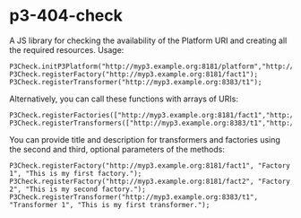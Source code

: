 # p3-404-check
A JS library for checking the availability of the Platform URI and creating all the required resources.
Usage:

    P3Check.initP3Platform("http://myp3.example.org:8181/platform","http://myp3.example.org/sparql");
    P3Check.registerFactory("http://myp3.example.org:8181/fact1");
    P3Check.registerTransformer("http://myp3.example.org:8383/t1");

Alternatively, you can call these functions with arrays of URIs:

    P3Check.registerFactories(["http://myp3.example.org:8181/fact1","http://myp3.example.org:8282/fact2"]);
    P3Check.registerTransformers(["http://myp3.example.org:8383/t1","http://myp3.example.org:8383/t2"]);

You can provide title and description for transformers and factories using the second and third, optional parameters of the methods:

    P3Check.registerFactory("http://myp3.example.org:8181/fact1", "Factory 1", "This is my first factory.");
    P3Check.registerFactory("http://myp3.example.org:8181/fact2", "Factory 2", "This is my second factory.");
    P3Check.registerTransformer("http://myp3.example.org:8383/t1", "Transformer 1", "This is my first transformer.");
